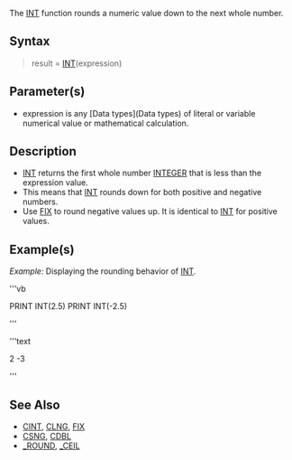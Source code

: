The [INT](INT) function rounds a numeric value down to the next whole number. 


## Syntax

>  result = [INT](INT)(expression)


## Parameter(s)

* expression is any [Data types](Data types) of literal or variable numerical value or mathematical calculation.


## Description

* [INT](INT) returns the first whole number [INTEGER](INTEGER) that is less than the expression value.
* This means that [INT](INT) rounds down for both positive and negative numbers.
* Use [FIX](FIX) to round negative values up. It is identical to [INT](INT) for positive values.


## Example(s)

*Example:* Displaying the rounding behavior of [INT](INT).

'''vb

PRINT INT(2.5)
PRINT INT(-2.5)

'''

'''text


 2 
-3

'''



## See Also

* [CINT](CINT), [CLNG](CLNG), [FIX](FIX)
* [CSNG](CSNG), [CDBL](CDBL)
* [_ROUND](_ROUND), [_CEIL](_CEIL)




